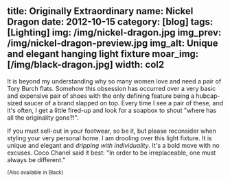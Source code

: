 title: Originally Extraordinary
name: Nickel Dragon
date: 2012-10-15
category: [blog]
tags: [Lighting]
img: /img/nickel-dragon.jpg
img_prev: /img/nickel-dragon-preview.jpg
img_alt: Unique and elegant hanging light fixture
moar_img: [/img/black-dragon.jpg]
width: col2
---
It is beyond my understanding why so many women love and need a pair of Tory Burch flats.  Somehow this obsession has occurred over a very basic and expensive pair of shoes with the only defining feature being a hubcap-sized saucer of a brand slapped on top.  Every time I see a pair of these, and it's often, I get a little fired-up and look for a soapbox to shout "where has all the originality gone?!".  

If you must sell-out in your footwear, so be it, but please reconsider when styling your very personal home.  I am drooling over this light fixture.  It is unique and elegant and *dripping with individuality*.  It's a bold move with no excuses. Coco Chanel said it best: "In order to be irreplaceable, one must always be different."

<small>(Also available in Black)</small>